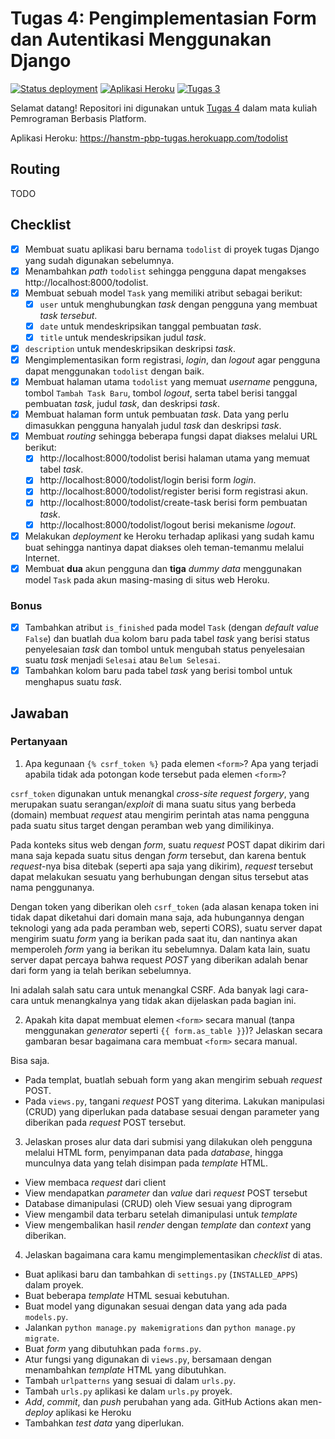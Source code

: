 # Tugas 4: Pengimplementasian Form dan Autentikasi Menggunakan Django

[![Status deployment](https://img.shields.io/github/workflow/status/HansTM/pbp-tugas/Deployment?logo=github-actions&logoColor=white)](https://github.com/HansTM/pbp-tugas/actions/workflows/deployment.yml)
[![Aplikasi Heroku](https://img.shields.io/badge/heroku-hanstm--pbp--tugas-blue?logo=heroku&logoColor=white)](https://hanstm-pbp-tugas.herokuapp.com/todolist)
[![Tugas 3](https://img.shields.io/badge/assignment-Tugas%204-blue)](https://pbp-fasilkom-ui.github.io/ganjil-2023/assignments/tugas/tugas-4)

Selamat datang! Repositori ini digunakan untuk [Tugas 4](https://pbp-fasilkom-ui.github.io/ganjil-2023/assignments/tugas/tugas-4) dalam mata kuliah Pemrograman Berbasis Platform. 

Aplikasi Heroku: https://hanstm-pbp-tugas.herokuapp.com/todolist

## Routing

TODO

## Checklist

- [x] Membuat suatu aplikasi baru bernama `todolist` di proyek tugas Django yang sudah digunakan sebelumnya.
- [x] Menambahkan _path_ `todolist` sehingga pengguna dapat mengakses http://localhost:8000/todolist.
- [x] Membuat sebuah model `Task` yang memiliki atribut sebagai berikut:
  - [x] `user` untuk menghubungkan _task_ dengan pengguna yang membuat _task tersebut_.
  - [x] `date` untuk mendeskripsikan tanggal pembuatan _task_.
  - [x] `title` untuk mendeskripsikan judul _task_.
- [x] `description` untuk mendeskripsikan deskripsi _task_.
- [x] Mengimplementasikan form registrasi, _login_, dan _logout_ agar pengguna dapat menggunakan `todolist` dengan baik.
- [x] Membuat halaman utama `todolist` yang memuat _username_ pengguna, tombol `Tambah Task Baru`, tombol _logout_, serta tabel berisi tanggal pembuatan _task_, judul _task_, dan deskripsi _task_.
- [x] Membuat halaman form untuk pembuatan _task_. Data yang perlu dimasukkan pengguna hanyalah judul _task_ dan deskripsi _task_.
- [x] Membuat _routing_ sehingga beberapa fungsi dapat diakses melalui URL berikut:
  - [x] http://localhost:8000/todolist berisi halaman utama yang memuat tabel _task_.
  - [x] http://localhost:8000/todolist/login berisi form _login_.
  - [x] http://localhost:8000/todolist/register berisi form registrasi akun.
  - [x] http://localhost:8000/todolist/create-task berisi form pembuatan _task_.
  - [x] http://localhost:8000/todolist/logout berisi mekanisme _logout_.
- [x] Melakukan _deployment_ ke Heroku terhadap aplikasi yang sudah kamu buat sehingga nantinya dapat diakses oleh teman-temanmu melalui Internet.
- [x] Membuat **dua** akun pengguna dan **tiga** _dummy data_ menggunakan model `Task` pada akun masing-masing di situs web Heroku.

### Bonus

- [x] Tambahkan atribut `is_finished` pada model `Task` (dengan _default value_ `False`) dan buatlah dua kolom baru pada tabel _task_ yang berisi status penyelesaian _task_ dan tombol untuk mengubah status penyelesaian suatu _task_ menjadi `Selesai` atau `Belum Selesai`.
- [x] Tambahkan kolom baru pada tabel _task_ yang berisi tombol untuk menghapus suatu _task_.

## Jawaban

### Pertanyaan

1. Apa kegunaan `{% csrf_token %}` pada elemen `<form>`? Apa yang terjadi apabila tidak ada potongan kode tersebut pada elemen `<form>`?

`csrf_token` digunakan untuk menangkal *cross-site request forgery*, yang merupakan suatu serangan/*exploit* di mana suatu situs yang berbeda (domain) membuat *request* atau mengirim perintah atas nama pengguna pada suatu situs target dengan peramban web yang dimilikinya. 

Pada konteks situs web dengan *form*, suatu *request* POST dapat dikirim dari mana saja kepada suatu situs dengan *form* tersebut, dan karena bentuk *request*-nya bisa ditebak (seperti apa saja yang dikirim), *request* tersebut dapat melakukan sesuatu yang berhubungan dengan situs tersebut atas nama penggunanya.

Dengan token yang diberikan oleh `csrf_token` (ada alasan kenapa token ini tidak dapat diketahui dari domain mana saja, ada hubungannya dengan teknologi yang ada pada peramban web, seperti CORS), suatu server dapat mengirim suatu *form* yang ia berikan pada saat itu, dan nantinya akan memperoleh *form* yang ia berikan itu sebelumnya. Dalam kata lain, suatu server dapat percaya bahwa request *POST* yang diberikan adalah benar dari form yang ia telah berikan sebelumnya.

Ini adalah salah satu cara untuk menangkal CSRF. Ada banyak lagi cara-cara untuk menangkalnya yang tidak akan dijelaskan pada bagian ini.

2. Apakah kita dapat membuat elemen `<form>` secara manual (tanpa menggunakan _generator_ seperti `{{ form.as_table }}`)? Jelaskan secara gambaran besar bagaimana cara membuat `<form>` secara manual.

Bisa saja.

- Pada templat, buatlah sebuah form yang akan mengirim sebuah *request* POST.
- Pada `views.py`, tangani *request* POST yang diterima. Lakukan manipulasi (CRUD) yang diperlukan pada database sesuai dengan parameter yang diberikan pada *request* POST tersebut.

3. Jelaskan proses alur data dari submisi yang dilakukan oleh pengguna melalui HTML form, penyimpanan data pada _database_, hingga munculnya data yang telah disimpan pada _template_ HTML.

- View membaca *request* dari client 
- View mendapatkan *parameter* dan *value* dari *request* POST tersebut
- Database dimanipulasi (CRUD) oleh View sesuai yang diprogram
- View mengambil data terbaru setelah dimanipulasi untuk *template*
- View mengembalikan hasil *render* dengan *template* dan *context* yang diberikan.

4. Jelaskan bagaimana cara kamu mengimplementasikan _checklist_ di atas.

- Buat aplikasi baru dan tambahkan di `settings.py` (`INSTALLED_APPS`) dalam proyek.
- Buat beberapa *template* HTML sesuai kebutuhan.
- Buat model yang digunakan sesuai dengan data yang ada pada `models.py`.
- Jalankan `python manage.py makemigrations` dan `python manage.py migrate`.
- Buat *form* yang dibutuhkan pada `forms.py`.
- Atur fungsi yang digunakan di `views.py`, bersamaan dengan menambahkan *template* HTML yang dibutuhkan.
- Tambah `urlpatterns` yang sesuai di dalam `urls.py`.
- Tambah `urls.py` aplikasi ke dalam `urls.py` proyek.
- *Add*, *commit*, dan *push* perubahan yang ada. GitHub Actions akan men-*deploy* aplikasi ke Heroku
- Tambahkan *test data* yang diperlukan.
